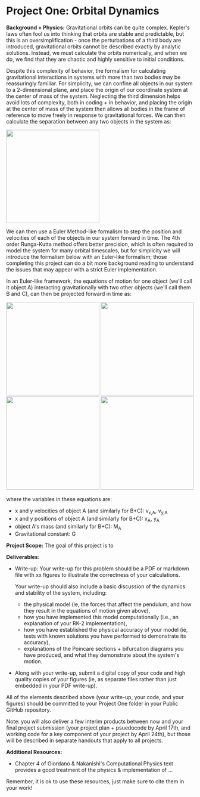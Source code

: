 Project One: Orbital Dynamics
=====================

**Background + Physics:** Gravitational orbits can be quite complex. Kepler's laws often fool us into thinking that orbits are stable and predictable, but this is an oversimplification - once the perturbations of a third body are introduced, gravitational orbits cannot be described exactly by analytic solutions. Instead, we must calculate the orbits numerically, and when we do, we find that they are chaotic and highly sensitive to initial conditions.

Despite this complexity of behavior, the formalism for calculating gravitational interactions in systems with more than two bodies may be reassuringly familiar. For simplicity, we can confine all objects in our system to a 2-dimensional plane, and place the origin of our coordinate system at the center of mass of the system. Neglecting the third dimension helps avoid lots of complexity, both in coding + in behavior, and placing the origin at the center of mass of the system then allows all bodies in the frame of reference to move freely in response to gravitational forces.  We can then calculate the separation between any two objects in the system as:

<img src="https://github.com/PHYS486-S22/PHYS486-S22/blob/main/ProjectOne/Figures/separation.png" width=250>

We can then use a Euler Method-like formalism to step the position and velocities of each of the objects in our system forward in time. The 4th order Runga-Kutta method offers better precision, which is often required to model the system for many orbital timescales, but for simplicity we will introduce the formalism below with an Euler-like formalism; those completing this project can do a bit more background reading to understand the issues that may appear with a strict Euler implementation.

In an Euler-like framework, the equations of motion for one object (we'll call it object A) interacting gravitationally with two other objects (we'll call them B and C), can then be projected forward in time as:

<img src="https://github.com/PHYS486-S22/PHYS486-S22/blob/main/ProjectOne/Figures/vx_equation.png" width=250>

<img src="https://github.com/PHYS486-S22/PHYS486-S22/blob/main/ProjectOne/Figures/vy_equation.png" width=250>

<img src="https://github.com/PHYS486-S22/PHYS486-S22/blob/main/ProjectOne/Figures/x_equation.png" width=250>

<img src="https://github.com/PHYS486-S22/PHYS486-S22/blob/main/ProjectOne/Figures/y_equation.png" width=250>

where the variables in these equations are:

* x and y velocities of object A (and similarly for B+C): v<sub>x,A</sub>, v<sub>y,A</sub> 
* x and y positions of object A (and similarly for B+C): x<sub>A</sub>, y<sub>A</sub>
* object A's mass (and similarly for B+C): M<sub>A</sub> 
* Gravitational constant: G



**Project Scope:** The goal of this project is to 

**Deliverables:**

* Write-up: Your write-up for this problem should be a PDF or markdown file with xx figures to illustrate the correctness of your calculations.  

	Your write-up should also include a basic discussion of the dynamics and stability of the system, including:
    
    * the physical model (ie, the forces that affect the pendulum, and how they result in the equations of motion given above), 
    * how you have implemented this model computationally (i.e., an explanation of your RK-2 implementation),
    * how you have established the physical accuracy of your model (ie, tests with known solutions you have performed to demonstrate its accuracy),  
    * explanations of the Poincare sections + bifurcation diagrams you have produced, and what they demonstrate about the system's motion. 

* Along with your write-up, submit a digital copy of your code and high quality copies of your figures (ie, as separate files rather than just embedded in your PDF write-up). 

All of the elements described above (your write-up, your code, and your figures) should be committed to your Project One folder in your Public GitHub repository.  

Note: you will also deliver a few interim products between now and your final project submission (your project plan + psuedocode by April 17th, and working code for a key component of your project by April 24th), but those will be described in separate handouts that apply to all projects.


**Additional Resources:** 

* Chapter 4 of Giordano & Nakanishi's Computational Physics text provides a good treatment of the physics & implementation of ...



Remember, it is ok to use these resources, just make sure to cite them in your work!
